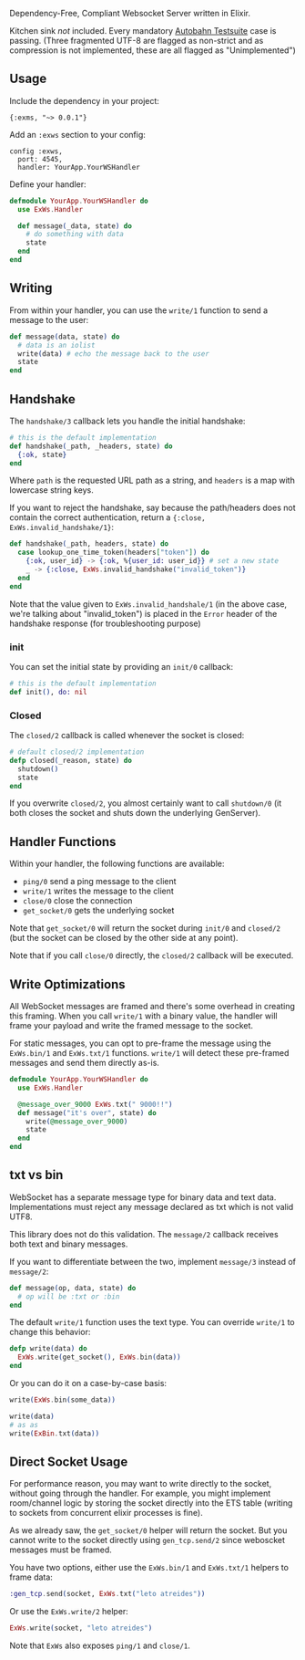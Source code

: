 Dependency-Free, Compliant Websocket Server written in Elixir. 

Kitchen sink *not* included. Every mandatory [Autobahn Testsuite](https://github.com/crossbario/autobahn-testsuite) case is passing. (Three fragmented UTF-8 are flagged as non-strict and as compression is not implemented, these are all flagged as "Unimplemented")

## Usage

Include the dependency in your project:

```
{:exms, "~> 0.0.1"}
```

Add an `:exws` section to your config:
```
config :exws,
  port: 4545,
  handler: YourApp.YourWSHandler
```

Define your handler:
```elixir
defmodule YourApp.YourWSHandler do
  use ExWs.Handler

  def message(_data, state) do
    # do something with data
    state
  end
end
```

## Writing
From within your handler, you can use the `write/1` function to
send a message to the user:

```elixir
def message(data, state) do
  # data is an iolist
  write(data) # echo the message back to the user
  state
end
```

## Handshake
The `handshake/3` callback lets you handle the initial handshake:

```elixir
# this is the default implementation
def handshake(_path, _headers, state) do
  {:ok, state}
end
```

Where `path` is the requested URL path as a string, and `headers` is a map with lowercase string keys.

If you want to reject the handshake, say because the path/headers does not contain the correct authentication, return a `{:close, ExWs.invalid_handshake/1}`:

```elixir
def handshake(_path, headers, state) do
  case lookup_one_time_token(headers["token"]) do
    {:ok, user_id} -> {:ok, %{user_id: user_id}} # set a new state
    _ -> {:close, ExWs.invalid_handshake("invalid_token")}
  end
end
```

Note that the value given to `ExWs.invalid_handshale/1` (in the above case, we're talking about "invalid_token") is placed in the `Error` header of the handshake response (for troubleshooting purpose)


### init
You can set the initial state by providing an `init/0` callback:

```elixir
# this is the default implementation
def init(), do: nil
````

### Closed
The `closed/2` callback is called whenever the socket is closed:

```elixir
# default closed/2 implementation
defp closed(_reason, state) do
  shutdown()
  state
end
```

If you overwrite `closed/2`, you almost certainly want to call `shutdown/0` (it both closes the socket and shuts down the underlying GenServer).

## Handler Functions
Within your handler, the following functions are available:

- `ping/0` send a ping message to the client
- `write/1` writes the message to the client
- `close/0` close the connection
- `get_socket/0` gets the underlying socket

Note that `get_socket/0` will return the socket during `init/0` and `closed/2` (but the socket can be closed by the other side at any point).

Note that if you call `close/0` directly, the `closed/2` callback will be executed.

## Write Optimizations
All WebSocket messages are framed and there's some overhead in creating this framing. When you call `write/1` with a binary value, the handler will frame your payload and write the framed message to the socket.

For static messages, you can opt to pre-frame the message using the `ExWs.bin/1` and `ExWs.txt/1` functions. `write/1` will detect these pre-framed messages and send them directly as-is.

```elixir
defmodule YourApp.YourWSHandler do
  use ExWs.Handler

  @message_over_9000 ExWs.txt(" 9000!!")
  def message("it's over", state) do
    write(@message_over_9000)
    state
  end
end
```

## txt vs bin
WebSocket has a separate message type for binary data and text data. Implementations must reject any message declared as txt which is not valid UTF8. 

This library does not do this validation. The `message/2` callback receives both text and binary messages.

If you want to differentiate between the two, implement `message/3` instead of `message/2`:

```elixir
def message(op, data, state) do
  # op will be :txt or :bin
end
```

The default `write/1` function uses the text type. You can override `write/1` to change this behavior:

```elixir
defp write(data) do
  ExWs.write(get_socket(), ExWs.bin(data))
end
```

Or you can do it on a case-by-case basis:
```elixir
write(ExWs.bin(some_data))

write(data) 
# as as
write(ExBin.txt(data))
```

## Direct Socket Usage
For performance reason, you may want to write directly to the socket, without going through the handler. For example, you might implement room/channel logic by storing the socket directly into the ETS table (writing to sockets from concurrent elixir processes is fine).

As we already saw, the `get_socket/0` helper will return the socket. But you cannot write to the socket directly using `gen_tcp.send/2` since weboscket messages must be framed.

You have two options, either use the `ExWs.bin/1` and `ExWs.txt/1` helpers to frame data:

```elixir
:gen_tcp.send(socket, ExWs.txt("leto atreides"))
```

Or use the `ExWs.write/2` helper:

```elixir
ExWs.write(socket, "leto atreides")
```

Note that `ExWs` also exposes `ping/1` and `close/1`.
